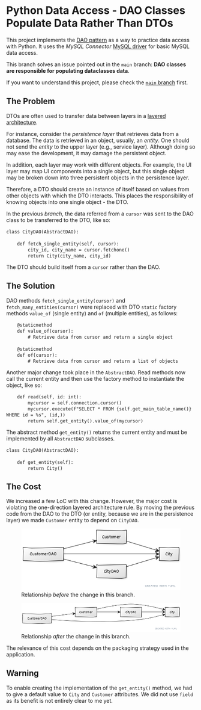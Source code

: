 # Python Data Access - DAO Classes Populate Data Rather Than DTOs
This project implements the [DAO pattern](http://www.corej2eepatterns.com/DataAccessObject.htm) as a way to practice data access with Python. It uses the _MySQL Connector_ [MySQL driver](https://www.w3schools.com/python/python_mysql_getstarted.asp) for basic MySQL data access.

This branch solves an issue pointed out in the `main` branch: **DAO classes are responsible for populating dataclasses data**.

If you want to understand this project, please check the [`main` branch](https://github.com/gabrielcostasilva/python-data-access) first.

## The Problem
DTOs are often used to transfer data between layers in a [layered architecture](). 

For instance, consider the _persistence layer_ that retrieves data from a database. The data is retrieved in an object, usually, an _entity_. One should not send the _entity_ to the upper layer (e.g., service layer). Although doing so may ease the development, it may damage the persistent object. 

In addition, each layer may work with different objects. For example, the UI layer may map UI components into a single object, but this single object may be broken down into three persistent objects in the persistence layer.

Therefore, a DTO should create an instance of itself based on values from other objects with which the DTO interacts. This places the responsibility of knowing objects into one single object - the DTO.

In the previous _branch_, the data referred from a `cursor` was sent to the DAO class to be transferred to the DTO, like so:

```
class CityDAO(AbstractDAO):

    def fetch_single_entity(self, cursor):
        city_id, city_name = cursor.fetchone()
        return City(city_name, city_id)

```

The DTO should build itself from a `cursor` rather than the DAO.

## The Solution
DAO methods `fetch_single_entity(cursor)` and `fetch_many_entities(cursor)` were replaced with DTO `static` factory methods `value_of` (single entity) and `of` (multiple entities), as follows:   

```
    @staticmethod
    def value_of(cursor):
        # Retrieve data from cursor and return a single object

    @staticmethod
    def of(cursor):
        # Retrieve data from cursor and return a list of objects
```

Another major change took place in the `AbstractDAO`. Read methods now call the current entity and then use the factory method to instantiate the object, like so:

```
    def read(self, id: int):
        mycursor = self.connection.cursor()
        mycursor.execute(f"SELECT * FROM {self.get_main_table_name()} WHERE id = %s", (id,))
        return self.get_entity().value_of(mycursor)
```

The abstract method `get_entity()` returns the current entity and must be implemented by all `AbstractDAO` subclasses.

```
class CityDAO(AbstractDAO):

    def get_entity(self):
        return City()
```

## The Cost
We increased a few LoC with this change. However, the major cost is violating the one-direction layered architecture rule. By moving the previous code from the DAO to the DTO (or entity, because we are in the persistence layer) we made `Customer` entity to depend on `CityDAO`.

<figure>
    <img src="pics/DataclassDiagram.png">
    <label>Relationship <em>before</em> the change in this branch.</label>
</figure>

<figure>
    <img src="pics/CouplingAfterChange.png">
    <label>Relationship <em>after</em> the change in this branch.</label>
</figure>

The relevance of this cost depends on the packaging strategy used in the application.

## Warning
To enable creating the implementation of the `get_entity()` method, we had to give a default value to `City` and `Customer` attributes. We did not use `field` as its benefit is not entirely clear to me yet.